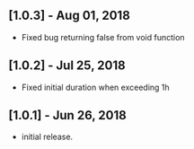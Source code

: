 ## [1.0.3] - Aug 01, 2018

* Fixed bug returning false from void function

## [1.0.2] - Jul 25, 2018

* Fixed initial duration when exceeding 1h

## [1.0.1] - Jun 26, 2018	 

* initial release.

